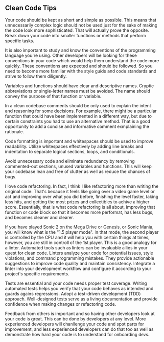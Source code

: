 ## Clean Code Tips

Your code should be kept as short and simple as possible. This means that unnecessarily complex logic should not be used just for the sake of making
the code look more sophisticated. That will actually prove the opposite. Break down your code into smaller functions or methods that perform
specific tasks.

It is also important to study and know the conventions of the programming
language you're using. Other developers will be looking for these
conventions in your code which would help them understand the code more
quickly. These conventions are expected and should be followed. So you need
to become more familiar with the style guids and code standards and strive
to follow them diligently.

Variables and functions should have clear and descriptive names. Cryptic
abbreviations or single-letter names must be avoided. The name should convey
the purpose of that function or variable.

In a clean codebase comments should be only used to explain the intent and
reasoning for some decisions. For example, there might be a particular
function that could have been implemented in a different way, but due to
certain constraints you had to use an alternative method. That is a good
opportunity to add a concise and informative comment exmplaining the rationale.

Code formatting is important and whitespaces should be used to improve
readability. Utilize whitespaces effectively by adding line breaks and
indentation to separate logical sections, loops, and conditionals.

Avoid unnecessary code and eliminate redundancy by removing commented-out
sections, unused variables and functions. This will keep your codebase
lean and free of clutter as well as reduce the chances of bugs.

I love code refactoring. In fact, I think I like refactoring more than
writing the original code. That's because it feels like going over a
video game level or act and improving over what you did before, finishing
the level faster, taking less hits, and getting the most prizes and
collectibles to achive a higher score.
Essentially, that is what code refactoring is all about, improving that
function or code block so that it becomes more performat, has less bugs,
and becomes cleaner and clearer.

If you have played Sonic 2 on the Mega Drive or Genesis, or Sonic Mania, you
will know what is the "1.5 player mode". In that mode, the second player is
controlled by the CPU and it will help you with certain things at times, however, you are still in controll of the 1st player. This is a good analogy for
a linter. Automated tools such as linters can be invaluable allies in your
quest for clean code. Linters analyze your code for potential issues,
style violations, and command programming mistakes. They provide actionable
suggestions to improve code quality and maintain consistency. Integrate a
linter into your development workflow and configure it according to your
project's specific requirements.

Tests are essential and your code needs proper test coverage. Writing
automated tests helps you verify that your code behaves as intended and
guards agains regressions. Adopt a test-driven development (TDD) approach.
Well-designed tests serve as a living documentation and provide confidence
when making changes or refactoring code.

Feedback from others is important and so having other developers look at
your code is great. This can be done by developers at any level. More
experienced developers will chanllenge your code and spot parts for
improvement, and less experienced developers can do that too as well as
demonstrate how hard your code is to understand for onboarding devs.

